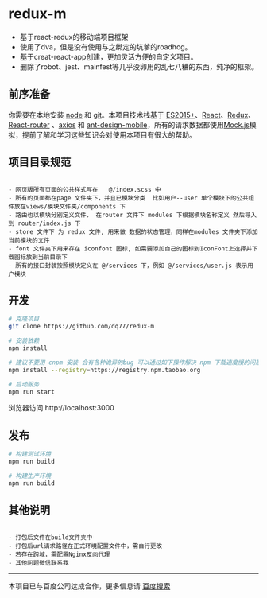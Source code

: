 # redux-m
- 基于react-redux的移动端项目框架
- 使用了dva，但是没有使用与之绑定的坑爹的roadhog。
- 基于creat-react-app创建，更加灵活方便的自定义项目。
- 删除了robot、jest、mainfest等几乎没卵用的乱七八糟的东西，纯净的框架。

## 前序准备

你需要在本地安装 [node](http://nodejs.org/) 和 [git](https://git-scm.com/)。本项目技术栈基于 [ES2015+](http://es6.ruanyifeng.com/)、[React](https://react.docschina.org/)、[Redux](https://www.redux.org.cn/)、[React-router](http://react-guide.github.io/react-router-cn/) 、[axios](https://github.com/axios/axios) 和 [ant-design-mobile](https://mobile.ant.design/index-cn)，所有的请求数据都使用[Mock.js](https://github.com/nuysoft/Mock)模拟，提前了解和学习这些知识会对使用本项目有很大的帮助。

## 项目目录规范
```

- 网页版所有页面的公共样式写在   @/index.scss 中
- 所有的页面都在page 文件夹下，并且已模块分类  比如用户--user 单个模块下的公共组件放在views/模块文件夹/components 下
- 路由也以模块分别定义文件， 在router 文件下 modules 下根据模块名称定义 然后导入到 router/index.js 下
- store 文件下 为 redux 文件, 用来做 数据的状态管理，同样在modules 文件夹下添加当前模块的文件
- font 文件夹下用来存在 iconfont 图标, 如需要添加自己的图标到IconFont上选择并下载图标放到当前目录下
- 所有的接口封装按照模块定义在 @/services 下，例如 @/services/user.js 表示用户模块

```


## 开发

```bash
# 克隆项目
git clone https://github.com/dq77/redux-m

# 安装依赖
npm install

# 建议不要用 cnpm 安装 会有各种诡异的bug 可以通过如下操作解决 npm 下载速度慢的问题
npm install --registry=https://registry.npm.taobao.org

# 启动服务
npm run start
```

浏览器访问 http://localhost:3000

## 发布

```bash
# 构建测试环境
npm run build

# 构建生产环境
npm run build
```

## 其他说明
```

- 打包后文件在build文件夹中
- 打包后url请求路径在正式环境配置文件中，需自行更改
- 若存在跨域，需配置Nginx反向代理
- 其他问题微信联系我
```

--------
本项目已与百度公司达成合作，更多信息请 [百度搜索](https://www.baidu.com/)

